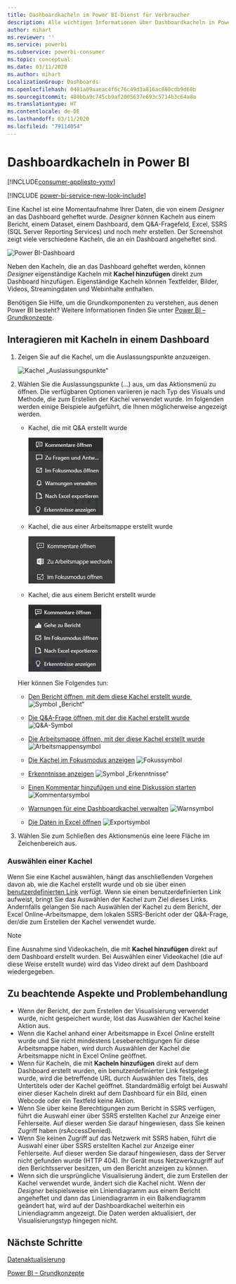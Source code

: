 ```yaml
---
title: Dashboardkacheln im Power BI-Dienst für Verbraucher
description: Alle wichtigen Informationen über Dashboardkacheln in Power BI für Verbraucher. Dies schließt Kacheln ein, die über SQL Server Reporting Services (SSRS) erstellt wurden.
author: mihart
ms.reviewer: ''
ms.service: powerbi
ms.subservice: powerbi-consumer
ms.topic: conceptual
ms.date: 03/11/2020
ms.author: mihart
LocalizationGroup: Dashboards
ms.openlocfilehash: 0481a09aaeac4f6c76c49d3a816ac880cdb9d60b
ms.sourcegitcommit: 480bba9c745cb9af2005637e693c5714b3c64a8a
ms.translationtype: HT
ms.contentlocale: de-DE
ms.lasthandoff: 03/11/2020
ms.locfileid: "79114054"
---
```

# <a name="dashboard-tiles-in-power-bi"></a>Dashboardkacheln in Power BI

[!INCLUDE[consumer-appliesto-yyny](../includes/consumer-appliesto-ynny.md)]

[!INCLUDE [power-bi-service-new-look-include](../includes/power-bi-service-new-look-include.md)]

Eine Kachel ist eine Momentaufnahme Ihrer Daten, die von einem *Designer* an das Dashboard geheftet wurde. *Designer* können Kacheln aus einem Bericht, einem Dataset, einem Dashboard, dem Q&A-Fragefeld, Excel, SSRS (SQL Server Reporting Services) und noch mehr erstellen.  Der Screenshot zeigt viele verschiedene Kacheln, die an ein Dashboard angeheftet sind.

![Power BI-Dashboard](./media/end-user-tiles/power-bi-dash.png)


Neben den Kacheln, die an das Dashboard geheftet werden, können *Designer* eigenständige Kacheln mit **Kachel hinzufügen** direkt zum Dashboard hinzufügen. Eigenständige Kacheln können Textfelder, Bilder, Videos, Streamingdaten und Webinhalte enthalten.

Benötigen Sie Hilfe, um die Grundkomponenten zu verstehen, aus denen Power BI besteht?  Weitere Informationen finden Sie unter [Power BI – Grundkonzepte](end-user-basic-concepts.md).


## <a name="interacting-with-tiles-on-a-dashboard"></a>Interagieren mit Kacheln in einem Dashboard

1. Zeigen Sie auf die Kachel, um die Auslassungspunkte anzuzeigen.
   
    ![Kachel „Auslassungspunkte“](./media/end-user-tiles/ellipses_new.png)
2. Wählen Sie die Auslassungspunkte (...) aus, um das Aktionsmenü zu öffnen. Die verfügbaren Optionen variieren je nach Typ des Visuals und Methode, die zum Erstellen der Kachel verwendet wurde. Im folgenden werden einige Beispiele aufgeführt, die Ihnen möglicherweise angezeigt werden.

    - Kachel, die mit Q&A erstellt wurde
   
        ![Symbol „Auslassungspunkte“](./media/end-user-tiles/power-bi-options-1.png)

    - Kachel, die aus einer Arbeitsmappe erstellt wurde
   
        ![Symbol „Auslassungspunkte“](./media/end-user-tiles/power-bi-options-2.png)

    - Kachel, die aus einem Bericht erstellt wurde
   
        ![Symbol „Auslassungspunkte“](./media/end-user-tiles/power-bi-options-3.png)
   
    Hier können Sie Folgendes tun:
   
   * [Den Bericht öffnen, mit dem diese Kachel erstellt wurde ](end-user-reports.md) ![Symbol „Bericht“](./media/end-user-tiles/chart-icon.jpg)  
   
   * [Die Q&A-Frage öffnen, mit der die Kachel erstellt wurde](end-user-reports.md) ![Q&A-Symbol](./media/end-user-tiles/qna-icon.png)  
   

   * [Die Arbeitsmappe öffnen, mit der diese Kachel erstellt wurde](end-user-reports.md) ![Arbeitsmappensymbol](./media/end-user-tiles/power-bi-open-worksheet.png)  
   * [Die Kachel im Fokusmodus anzeigen](end-user-focus.md) ![Fokussymbol](./media/end-user-tiles/fullscreen-icon.jpg)  
   * [Erkenntnisse anzeigen](end-user-insights.md) ![Symbol „Erkenntnisse“](./media/end-user-tiles/power-bi-insights.png)
   * [Einen Kommentar hinzufügen und eine Diskussion starten](end-user-comment.md) ![Kommentarsymbol](./media/end-user-tiles/comment-icons.png)
   * [Warnungen für eine Dashboardkachel verwalten](end-user-alerts.md) ![Warnsymbol](./media/end-user-tiles/power-bi-alert-icon.png)
   * [Die Daten in Excel öffnen](end-user-export.md) ![Exportsymbol](./media/end-user-tiles/power-bi-export-icon.png)


3. Wählen Sie zum Schließen des Aktionsmenüs eine leere Fläche im Zeichenbereich aus.

### <a name="select-click-a-tile"></a>Auswählen einer Kachel
Wenn Sie eine Kachel auswählen, hängt das anschließenden Vorgehen davon ab, wie die Kachel erstellt wurde und ob sie über einen [benutzerdefinierten Link](../service-dashboard-edit-tile.md) verfügt. Wenn sie einen benutzerdefinierten Link aufweist, bringt Sie das Auswählen der Kachel zum Ziel dieses Links. Andernfalls gelangen Sie nach Auswählen der Kachel zu dem Bericht, der Excel Online-Arbeitsmappe, dem lokalen SSRS-Bericht oder der Q&A-Frage, der/die zum Erstellen der Kachel verwendet wurde.

> [!NOTE]
> Eine Ausnahme sind Videokacheln, die mit **Kachel hinzufügen** direkt auf dem Dashboard erstellt wurden. Bei Auswählen einer Videokachel (die auf diese Weise erstellt wurde) wird das Video direkt auf dem Dashboard wiedergegeben.   
> 
> 

## <a name="considerations-and-troubleshooting"></a>Zu beachtende Aspekte und Problembehandlung
* Wenn der Bericht, der zum Erstellen der Visualisierung verwendet wurde, nicht gespeichert wurde, löst das Auswählen der Kachel keine Aktion aus.
* Wenn die Kachel anhand einer Arbeitsmappe in Excel Online erstellt wurde und Sie nicht mindestens Leseberechtigungen für diese Arbeitsmappe haben, wird durch Auswählen der Kachel die Arbeitsmappe nicht in Excel Online geöffnet.
* Wenn für Kacheln, die mit **Kacheln hinzufügen** direkt auf dem Dashboard erstellt wurden, ein benutzerdefinierter Link festgelegt wurde, wird die betreffende URL durch Auswählen des Titels, des Untertitels oder der Kachel geöffnet.  Standardmäßig erfolgt bei Auswahl einer dieser Kacheln direkt auf dem Dashboard für ein Bild, einen Webcode oder ein Textfeld keine Aktion.
* Wenn Sie über keine Berechtigungen zum Bericht in SSRS verfügen, führt die Auswahl einer über SSRS erstellten Kachel zur Anzeige einer Fehlerseite. Auf dieser werden Sie darauf hingewiesen, dass Sie keinen Zugriff haben (rsAccessDenied).
* Wenn Sie keinen Zugriff auf das Netzwerk mit SSRS haben, führt die Auswahl einer über SSRS erstellten Kachel zur Anzeige einer Fehlerseite. Auf dieser werden Sie darauf hingewiesen, dass der Server nicht gefunden wurde (HTTP 404). Ihr Gerät muss Netzwerkzugriff auf den Berichtsserver besitzen, um den Bericht anzeigen zu können.
* Wenn sich die ursprüngliche Visualisierung ändert, die zum Erstellen der Kachel verwendet wurde, ändert sich die Kachel nicht.  Wenn der *Designer* beispielsweise ein Liniendiagramm aus einem Bericht angeheftet und dann das Liniendiagramm in ein Balkendiagramm geändert hat, wird auf der Dashboardkachel weiterhin ein Liniendiagramm angezeigt. Die Daten werden aktualisiert, der Visualisierungstyp hingegen nicht.

## <a name="next-steps"></a>Nächste Schritte
[Datenaktualisierung](../refresh-data.md)

[Power BI – Grundkonzepte](end-user-basic-concepts.md)
